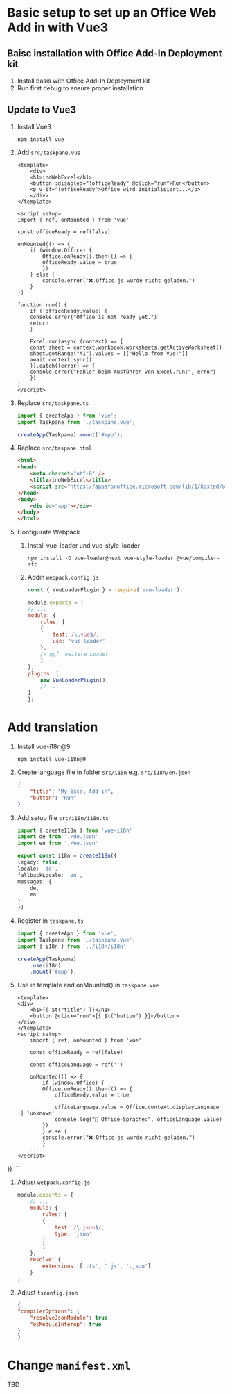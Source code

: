 # Basic setup to set up an Office Web Add in with Vue3

## Baisc installation with Office Add-In Deployment kit
1. Install basis with Office Add-In Deployment kit
1. Run first debug to ensure proper installation

## Update to Vue3

1. Install Vue3
    ```shell
    npm install vue
    ```

1. Add `src/taskpane.vue`

    ```vue
    <template>
        <div>
        <h1>inoWebExcel</h1>
        <button :disabled="!officeReady" @click="run">Run</button>
        <p v-if="!officeReady">Office wird initialisiert...</p>
        </div>
    </template>
    
    <script setup>
    import { ref, onMounted } from 'vue'
    
    const officeReady = ref(false)
    
    onMounted(() => {
        if (window.Office) {
            Office.onReady().then(() => {
            officeReady.value = true
            })
        } else {
            console.error("❌ Office.js wurde nicht geladen.")
        }
    })
    
    function run() {
        if (!officeReady.value) {
        console.error("Office is not ready yet.")
        return
        }
    
        Excel.run(async (context) => {
        const sheet = context.workbook.worksheets.getActiveWorksheet()
        sheet.getRange("A1").values = [["Hello from Vue!"]]
        await context.sync()
        }).catch((error) => {
        console.error("Fehler beim Ausführen von Excel.run:", error)
        })
    }
    </script>
    ```

1. Replace `src/taskpane.ts`

    ```ts
    import { createApp } from 'vue';
    import Taskpane from './taskpane.vue';

    createApp(Taskpane).mount('#app');
    ```


1. Raplace `src/taspane.html`
    ```html
    <html>
    <head>
        <meta charset="utf-8" />
        <title>inoWebExcel</title>
        <script src="https://appsforoffice.microsoft.com/lib/1/hosted/office.js"></script>
    </head>
    <body>
        <div id="app"></div>
    </body>
    </html>
    ```

1. Configurate Webpack
    1. Install vue-loader und vue-style-loader
        ```shell
        npm install -D vue-loader@next vue-style-loader @vue/compiler-sfc
        ```
    1. Addin `webpack.config.js`
        ```js
        const { VueLoaderPlugin } = require('vue-loader');

        module.exports = {
        // ...
        module: {
            rules: [
            {
                test: /\.vue$/,
                use: 'vue-loader'
            },
            // ggf. weitere Loader
            ]
        },
        plugins: [
            new VueLoaderPlugin(),
            // ...
        ]
        };
        ```

# Add translation

1. Install vue-i18n@9
    ```shell
    npm install vue-i18n@9
    ```

1. Create language file in folder `src/i18n` e.g. `src/i18n/en.json`
    ```json
    {
        "title": "My Excel Add-in",
        "button": "Run"
    }
    ```

1. Add setup file `src/i18n/i18n.ts`
    ```ts
    import { createI18n } from 'vue-i18n'
    import de from './de.json'
    import en from './en.json'

    export const i18n = createI18n({
    legacy: false,
    locale: 'de',
    fallbackLocale: 'en',
    messages: {
        de,
        en
    }
    })

    ```

1. Register in `taskpane.ts`
    ```ts
    import { createApp } from 'vue';
    import Taskpane from './taskpane.vue';
    import { i18n } from '../i18n/i18n'

    createApp(Taskpane)
        .use(i18n)
        .mount('#app');
    ```

1. Use in template and onMounted() in `taskpane.vue`
    ```vue
    <template>
    <div>
        <h1>{{ $t("title") }}</h1>
        <button @click="run">{{ $t("button") }}</button>
    </div>
    </template>
    <script setup>
        import { ref, onMounted } from 'vue'
        
        const officeReady = ref(false)
        
        const officeLanguage = ref('')

        onMounted(() => {
            if (window.Office) {
            Office.onReady().then(() => {
                officeReady.value = true

                officeLanguage.value = Office.context.displayLanguage || 'unknown'
                console.log("📘 Office-Sprache:", officeLanguage.value)
            })
            } else {
            console.error("❌ Office.js wurde nicht geladen.")
            }
        ...
    </script>
})
    ```

1. Adjust  `webpack.config.js`
    ```js
    module.exports = {
        // ...
        module: {
            rules: [
            {
                test: /\.json$/,
                type: 'json'
            }
            ]
        },
        resolve: {
            extensions: ['.ts', '.js', '.json']
        }
    }
    ```

1. Adjust  `tsconfig.json`
    ```json
    {
    "compilerOptions": {
        "resolveJsonModule": true,
        "esModuleInterop": true
    }
    }
    ```
# Change `manifest.xml`

TBD
